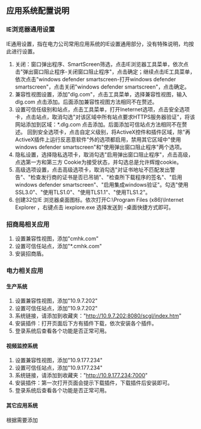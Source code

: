 ## 应用系统配置说明  
### IE浏览器通用设置  
IE通用设置，指在电力公司常用应用系统的IE设置通用部分，没有特殊说明，均按此进行设置。  
1. 关闭：窗口弹出程序、SmartScreen筛选，点击IE浏览器工具菜单，依次点击"弹出窗口阻止程序-关闭窗口阻止程序"，点击确定；继续点击IE工具菜单，依次点击"windows defender smartscreen-打开windows defender smartscreen"，点击关闭"windows defender smartscreen"，点击确定。  
2. 兼容性视图设置，添加"dlg.com"，点击工具菜单，选择兼容性视图，输入dlg.com 点击添加。后面添加兼容性视图方法相同不在赘述。  
3. 设置可信任级别和站点，点击工具菜单，打开Ineternet选项，点击安全选项卡，点击站点，取消勾选"对该区域中所有站点要求HTTPS服务器验证"，将该网站添加到区域：\*.dlg.com 点击添加。后面添加可信站点方法相同不在赘述。 回到安全选项卡，点击自定义级别，将ActiveX控件和插件区域，除"再ActiveX插件上运行反恶意软件"外的选项都启用，禁用其它区域中"使用windows defender smartscreen"和"使用弹出窗口阻止程序"两个选项。  
4. 隐私设置，选择隐私选项卡，取消勾选"启用弹出窗口阻止程序"，点击高级，点选第一方和第三方 Cookie为接受状态，并勾选总是允许辉煌cookie。  
5. 高级选项设置，点击高级选项卡，取消勾选"对证书地址不匹配发出警告"、"检查发行商的证书是否已吊销"、"检查所下载程序的签名"、"启用windows defender smartscreen"、"启用集成windows验证"。勾选"使用SSL3.0"、"使用TLS1.0"、"使用TLS1.1"、"使用TLS1.2"。  
6. 创建32位IE 浏览器桌面图标。依次打开C:\Program Files (x86)\Internet Explorer  ，右键点击 iexplore.exe 选择发送到 -桌面快捷方式即可。  

### 招商局相关应用  
1. 设置兼容性视图，添加"cmhk.com"  
2. 设置可信任站点，添加"\*.cmhk.com"  
3. 安装招商盾。

### 电力相关应用  
#### 生产系统  
1. 设置兼容性视图，添加"10.9.7.202"  
2. 设置可信任站点，添加"10.9.7.202"  
3. 系统链接，请添加到收藏夹："http://10.9.7.202:8080/scgl/index.htm"  
4. 安装插件：打开页面后下方有插件下载，依次安装各个插件。  
5. 登录系统后查看各个功能是否正常可用。  


#### 视频监控系统  
1. 设置兼容性视图，添加"10.9.177.234"  
2. 设置可信任站点，添加"10.9.177.234"  
3. 系统链接，请添加到收藏夹："http://10.9.177.234:7000"  
4. 安装插件：第一次打开页面会提示下载插件，下载插件后安装即可。  
5. 登录系统后查看各个功能是否正常可用。  


#### 其它应用系统
根据需要添加

